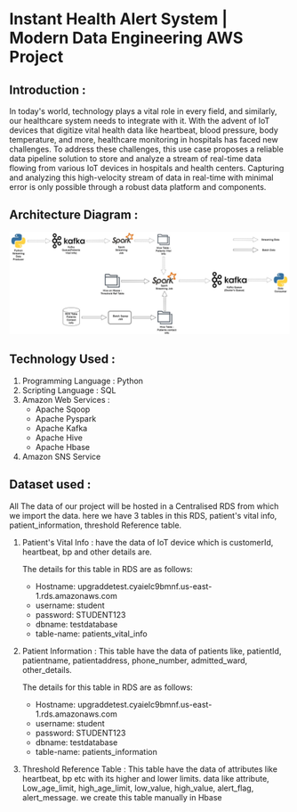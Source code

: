 # Instant Health Alert System | Modern Data Engineering AWS Project

## Introduction :
In today's world, technology plays a vital role in every field, and similarly, our healthcare system needs to integrate with it. With the advent of IoT devices that digitize vital health data like heartbeat, blood pressure, body temperature, and more, healthcare monitoring in hospitals has faced new challenges. To address these challenges, this use case proposes a reliable data pipeline solution to store and analyze a stream of real-time data flowing from various IoT devices in hospitals and health centers. Capturing and analyzing this high-velocity stream of data in real-time with minimal error is only possible through a robust data platform and components.

## Architecture Diagram :
![Project Architecture](Architecture.jpg)

## Technology Used :
1. Programming Language : Python
2. Scripting Language : SQL
3. Amazon Web Services :
    - Apache Sqoop
    - Apache Pyspark
    - Apache Kafka
    - Apache Hive
    - Apache Hbase
4. Amazon SNS Service

## Dataset used :
All The data of our project will be hosted in a Centralised RDS from which we import the data. here we have 3 tables in this RDS, patient's vital info, patient_information, threshold Reference table.
1. Patient's Vital Info : have the data of IoT device which is customerId, heartbeat, bp and other details are.

    The details for this table in RDS are as follows:
    - Hostname: upgraddetest.cyaielc9bmnf.us-east-1.rds.amazonaws.com
    - username: student
    - password: STUDENT123
    - dbname: testdatabase
    - table-name: patients_vital_info
  
2. Patient Information : This table have the data of patients like, patientId, patientname, patientaddress, phone_number, admitted_ward, other_details.

   The details for this table in RDS are as follows:
    - Hostname: upgraddetest.cyaielc9bmnf.us-east-1.rds.amazonaws.com
    - username: student
    - password: STUDENT123
    - dbname: testdatabase
    - table-name: patients_information
  
3. Threshold Reference Table : This table have the data of attributes like heartbeat, bp etc with its higher and lower limits. data like attribute, Low_age_limit, high_age_limit, low_value, high_value, alert_flag, alert_message. we create this table manually in Hbase

 
  
   



 
        
         

